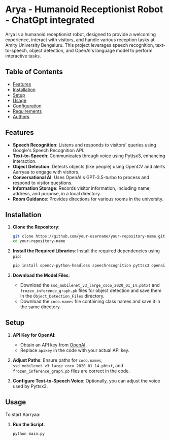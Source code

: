 # Arya - Humanoid Receptionist Robot - ChatGpt integrated 

Arya is a humanoid receptionist robot, designed to provide a welcoming experience, interact with visitors, and handle various reception tasks at Amity University Bengaluru. This project leverages speech recognition, text-to-speech, object detection, and OpenAI's language model to perform interactive tasks.

## Table of Contents

- [Features](#features)
- [Installation](#installation)
- [Setup](#setup)
- [Usage](#usage)
- [Configuration](#configuration)
- [Requirements](#requirements)
- [Authors](#authors)

## Features

- **Speech Recognition**: Listens and responds to visitors' queries using Google's Speech Recognition API.
- **Text-to-Speech**: Communicates through voice using Pyttsx3, enhancing interaction.
- **Object Detection**: Detects objects (like people) using OpenCV and alerts Aarryaa to engage with visitors.
- **Conversational AI**: Uses OpenAI's GPT-3.5-turbo to process and respond to visitor questions.
- **Information Storage**: Records visitor information, including name, address, and purpose, in a local directory.
- **Room Guidance**: Provides directions for various rooms in the university.
  
## Installation

1. **Clone the Repository**:
    ```bash
    git clone https://github.com/your-username/your-repository-name.git
    cd your-repository-name
    ```

2. **Install the Required Libraries**:
    Install the required dependencies using `pip`:
    ```bash
    pip install opencv-python-headless speechrecognition pyttsx3 openai numpy
    ```

3. **Download the Model Files**:
   - Download the `ssd_mobilenet_v3_large_coco_2020_01_14.pbtxt` and `frozen_inference_graph.pb` files for object detection and save them in the `Object_Detection_Files` directory.
   - Download the `coco.names` file containing class names and save it in the same directory.

## Setup

1. **API Key for OpenAI**:
   - Obtain an API key from [OpenAI](https://openai.com/).
   - Replace `apikey` in the code with your actual API key.

2. **Adjust Paths**:
   Ensure paths for `coco.names`, `ssd_mobilenet_v3_large_coco_2020_01_14.pbtxt`, and `frozen_inference_graph.pb` files are correct in the code.

3. **Configure Text-to-Speech Voice**:
   Optionally, you can adjust the voice used by Pyttsx3.

## Usage

To start Aarryaa:

1. **Run the Script**:
   ```bash
   python main.py
